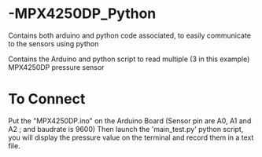 # -MPX4250DP_Python
Contains both arduino and python code associated, to easily communicate to the sensors using python

Contains the Arduino and python script to read multiple (3 in this example) MPX4250DP pressure sensor


# To Connect
Put the "MPX4250DP.ino" on the Arduino Board (Sensor pin are A0, A1 and A2 ; and baudrate is 9600)
Then launch the 'main_test.py' python script, you will display the pressure value on the terminal and record them in a text file.
